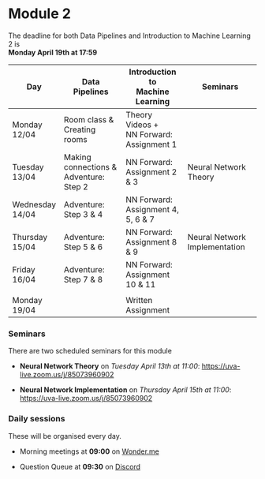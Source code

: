 
# Module 2

The deadline for both Data Pipelines and Introduction to Machine Learning 2 is<br>**Monday April 19th at 17:59**

| Day                | Data Pipelines               | Introduction to<br>Machine Learning | Seminars                    |
| ------------------ | ---------------------------- | ----------------------------------- | --------------------------- |
| Monday<br>12/04    | Room class & Creating rooms  | Theory Videos +<br>NN Forward: Assignment 1 |                     |
| Tuesday<br>13/04   | Making connections &<br> Adventure: Step 2 | NN Forward:<br>Assignment 2 & 3 | Neural Network Theory |
| Wednesday<br>14/04 | Adventure: Step 3 & 4        | NN Forward:<br>Assignment 4, 5, 6 & 7 |                           |
| Thursday<br>15/04  | Adventure: Step 5 & 6        | NN Forward:<br>Assignment 8 & 9     | Neural Network Implementation |
| Friday<br>16/04    | Adventure: Step 7 & 8        | NN Forward:<br>Assignment 10 & 11   |                             |
|                    |                              |                                     |                             |
| Monday<br>19/04    |                              | Written Assignment                  |                             |

### Seminars

There are two scheduled seminars for this module

* **Neural Network Theory** on *Tuesday April 13th at 11:00*: <https://uva-live.zoom.us/j/85073960902>

* **Neural Network Implementation** on *Thursday April 15th at 11:00*: <https://uva-live.zoom.us/j/85073960902>


### Daily sessions

These will be organised every day.

* Morning meetings at **09:00** on [Wonder.me](https://www.wonder.me/r?id=c6cdcb4d-7901-44dc-9b9f-fe90898c22a5)

* Question Queue at **09:30** on [Discord](https://discord.gg/y9BVSck5z5)

